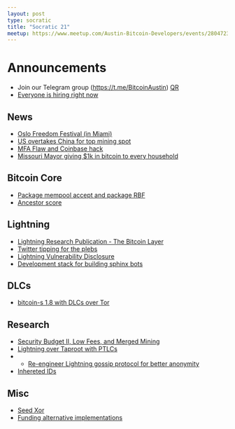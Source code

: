 ```yaml
---
layout: post
type: socratic
title: "Socratic 21"
meetup: https://www.meetup.com/Austin-Bitcoin-Developers/events/280472337/
---
```


# Announcements

- Join our Telegram group (https://t.me/BitcoinAustin) [QR](../assets/imgs/telegram-group.svg)
- [Everyone is hiring right now](https://bitcoinerjobs.co/)

## News

- [Oslo Freedom Festival (in Miami)](https://oslofreedomforum.com/bitcoin-academy-off2021/)
- [US overtakes China for top mining spot](https://bitcoinmagazine.com/culture/u-s-becomes-worlds-biggest-bitcoin-miner-beating-china)
- [MFA Flaw and Coinbase hack](https://www.bleepingcomputer.com/news/security/hackers-rob-thousands-of-coinbase-customers-using-mfa-flaw/)
- [Missouri Mayor giving $1k in bitcoin to every household](https://bitcoinmagazine.com/culture/missouri-mayor-to-give-1000-in-bitcoin-to-every-household)

## Bitcoin Core

- [Package mempool accept and package RBF](https://lists.linuxfoundation.org/pipermail/bitcoin-dev/2021-September/019464.html)
- [Ancestor score](https://github.com/bitcoin/bitcoin/pull/23121)

## Lightning

- [Lightning Research Publication - The Bitcoin Layer](https://twitter.com/timevalueofbtc/status/1437731966443417607)
- [Twitter tipping for the plebs](https://blog.twitter.com/en_us/topics/product/2021/bringing-tips-to-everyone)
- [Lightning Vulnerability Disclosure](https://lists.linuxfoundation.org/pipermail/lightning-dev/2021-October/003257.html)
- [Development stack for building sphinx bots](https://github.com/stakwork/sphinx-stack)

## DLCs

- [bitcoin-s 1.8 with DLCs over Tor](https://lists.linuxfoundation.org/pipermail/bitcoin-dev/2021-October/019563.html)

## Research

- [Security Budget II, Low Fees, and Merged Mining](https://www.truthcoin.info/blog/security-budget-ii-mm/)
- [Lightning over Taproot with PTLCs](https://lists.linuxfoundation.org/pipermail/lightning-dev/2021-October/003325.html)
- - [Re-engineer Lightning gossip protocol for better anonymity](https://twitter.com/rusty_twit/status/1449875010181484545)
- [Inhereted IDs](https://lists.linuxfoundation.org/pipermail/bitcoin-dev/2021-September/019470.html)

## Misc

- [Seed Xor](https://twitter.com/nk1tz/status/1447328171334963201?s=20)
- [Funding alternative implementations](https://twitter.com/Narodism/status/1445335283533242370?s=20)
